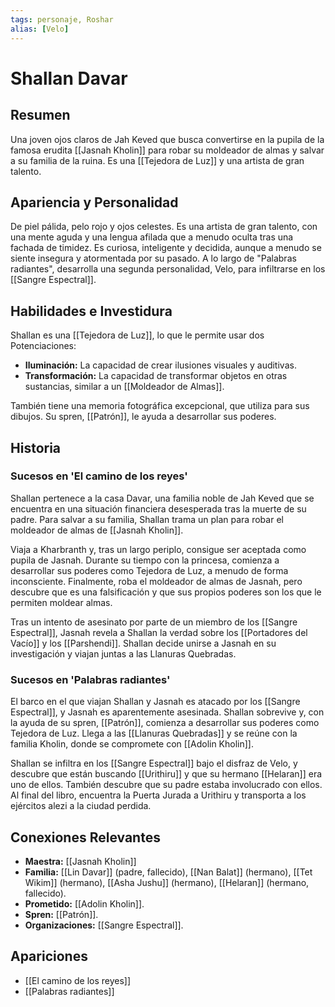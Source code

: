 ```yaml
---
tags: personaje, Roshar
alias: [Velo]
---
```


# Shallan Davar

## Resumen
Una joven ojos claros de Jah Keved que busca convertirse en la pupila de la famosa erudita [[Jasnah Kholin]] para robar su moldeador de almas y salvar a su familia de la ruina. Es una [[Tejedora de Luz]] y una artista de gran talento.

## Apariencia y Personalidad
De piel pálida, pelo rojo y ojos celestes. Es una artista de gran talento, con una mente aguda y una lengua afilada que a menudo oculta tras una fachada de timidez. Es curiosa, inteligente y decidida, aunque a menudo se siente insegura y atormentada por su pasado. A lo largo de "Palabras radiantes", desarrolla una segunda personalidad, Velo, para infiltrarse en los [[Sangre Espectral]].

## Habilidades e Investidura
Shallan es una [[Tejedora de Luz]], lo que le permite usar dos Potenciaciones:
- **Iluminación:** La capacidad de crear ilusiones visuales y auditivas.
- **Transformación:** La capacidad de transformar objetos en otras sustancias, similar a un [[Moldeador de Almas]].

También tiene una memoria fotográfica excepcional, que utiliza para sus dibujos. Su spren, [[Patrón]], le ayuda a desarrollar sus poderes.

## Historia
### Sucesos en 'El camino de los reyes'
Shallan pertenece a la casa Davar, una familia noble de Jah Keved que se encuentra en una situación financiera desesperada tras la muerte de su padre. Para salvar a su familia, Shallan trama un plan para robar el moldeador de almas de [[Jasnah Kholin]].

Viaja a Kharbranth y, tras un largo periplo, consigue ser aceptada como pupila de Jasnah. Durante su tiempo con la princesa, comienza a desarrollar sus poderes como Tejedora de Luz, a menudo de forma inconsciente. Finalmente, roba el moldeador de almas de Jasnah, pero descubre que es una falsificación y que sus propios poderes son los que le permiten moldear almas.

Tras un intento de asesinato por parte de un miembro de los [[Sangre Espectral]], Jasnah revela a Shallan la verdad sobre los [[Portadores del Vacío]] y los [[Parshendi]]. Shallan decide unirse a Jasnah en su investigación y viajan juntas a las Llanuras Quebradas.

### Sucesos en 'Palabras radiantes'
El barco en el que viajan Shallan y Jasnah es atacado por los [[Sangre Espectral]], y Jasnah es aparentemente asesinada. Shallan sobrevive y, con la ayuda de su spren, [[Patrón]], comienza a desarrollar sus poderes como Tejedora de Luz. Llega a las [[Llanuras Quebradas]] y se reúne con la familia Kholin, donde se compromete con [[Adolin Kholin]].

Shallan se infiltra en los [[Sangre Espectral]] bajo el disfraz de Velo, y descubre que están buscando [[Urithiru]] y que su hermano [[Helaran]] era uno de ellos. También descubre que su padre estaba involucrado con ellos. Al final del libro, encuentra la Puerta Jurada a Urithiru y transporta a los ejércitos alezi a la ciudad perdida.

## Conexiones Relevantes
* **Maestra:** [[Jasnah Kholin]]
* **Familia:** [[Lin Davar]] (padre, fallecido), [[Nan Balat]] (hermano), [[Tet Wikim]] (hermano), [[Asha Jushu]] (hermano), [[Helaran]] (hermano, fallecido).
* **Prometido:** [[Adolin Kholin]].
* **Spren:** [[Patrón]].
* **Organizaciones:** [[Sangre Espectral]].

## Apariciones
* [[El camino de los reyes]]
* [[Palabras radiantes]]